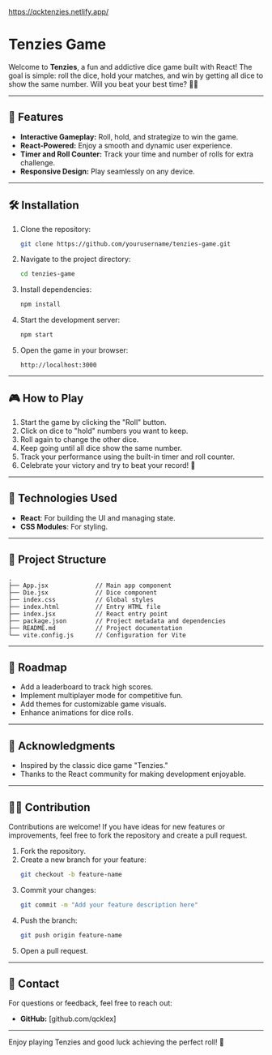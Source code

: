 https://qcktenzies.netlify.app/

# Tenzies Game

Welcome to **Tenzies**, a fun and addictive dice game built with React! The goal is simple: roll the dice, hold your matches, and win by getting all dice to show the same number. Will you beat your best time? 🎲🔥

---

## 🚀 Features

- **Interactive Gameplay:** Roll, hold, and strategize to win the game.
- **React-Powered:** Enjoy a smooth and dynamic user experience.
- **Timer and Roll Counter:** Track your time and number of rolls for extra challenge.
- **Responsive Design:** Play seamlessly on any device.

---

## 🛠️ Installation

1. Clone the repository:
   ```bash
   git clone https://github.com/yourusername/tenzies-game.git
   ```

2. Navigate to the project directory:
   ```bash
   cd tenzies-game
   ```

3. Install dependencies:
   ```bash
   npm install
   ```

4. Start the development server:
   ```bash
   npm start
   ```

5. Open the game in your browser:
   ```
   http://localhost:3000
   ```

---

## 🎮 How to Play

1. Start the game by clicking the "Roll" button.
2. Click on dice to "hold" numbers you want to keep.
3. Roll again to change the other dice.
4. Keep going until all dice show the same number.
5. Track your performance using the built-in timer and roll counter.
6. Celebrate your victory and try to beat your record! 🎉

---

## 🔧 Technologies Used

- **React**: For building the UI and managing state.
- **CSS Modules**: For styling.

---

## 📂 Project Structure

```
.
├── App.jsx             // Main app component
├── Die.jsx             // Dice component
├── index.css           // Global styles
├── index.html          // Entry HTML file
├── index.jsx           // React entry point
├── package.json        // Project metadata and dependencies
├── README.md           // Project documentation
└── vite.config.js      // Configuration for Vite
```

---

## 📜 Roadmap

- Add a leaderboard to track high scores.
- Implement multiplayer mode for competitive fun.
- Add themes for customizable game visuals.
- Enhance animations for dice rolls.

---

## 🙏 Acknowledgments

- Inspired by the classic dice game "Tenzies."
- Thanks to the React community for making development enjoyable.

---

## 🧙‍♂️ Contribution

Contributions are welcome! If you have ideas for new features or improvements, feel free to fork the repository and create a pull request.

1. Fork the repository.
2. Create a new branch for your feature:
   ```bash
   git checkout -b feature-name
   ```
3. Commit your changes:
   ```bash
   git commit -m "Add your feature description here"
   ```
4. Push the branch:
   ```bash
   git push origin feature-name
   ```
5. Open a pull request.

---

## 📧 Contact

For questions or feedback, feel free to reach out:

- **GitHub:** [github.com/qcklex]

---

Enjoy playing Tenzies and good luck achieving the perfect roll! 🎲
